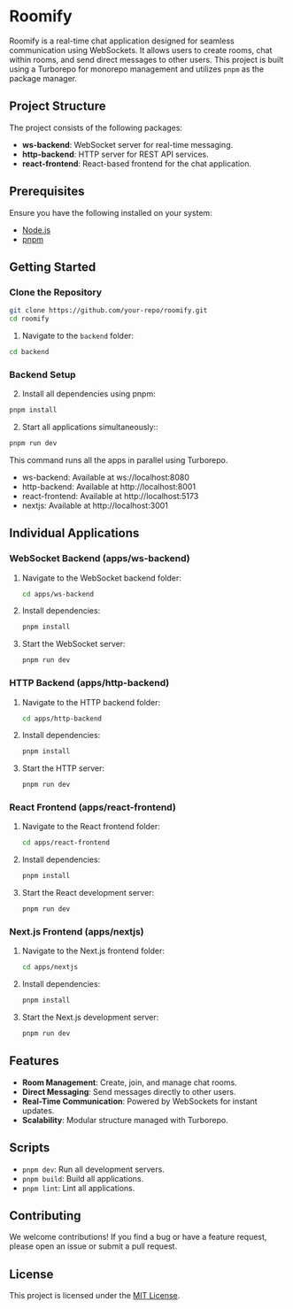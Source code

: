 # Roomify

Roomify is a real-time chat application designed for seamless communication using WebSockets. It allows users to create rooms, chat within rooms, and send direct messages to other users. This project is built using a Turborepo for monorepo management and utilizes `pnpm` as the package manager.

## Project Structure

The project consists of the following packages:

- **ws-backend**: WebSocket server for real-time messaging.
- **http-backend**: HTTP server for REST API services.
- **react-frontend**: React-based frontend for the chat application.

## Prerequisites

Ensure you have the following installed on your system:

- [Node.js](https://nodejs.org/)
- [pnpm](https://pnpm.io/installation)

## Getting Started

### Clone the Repository

```bash
git clone https://github.com/your-repo/roomify.git
cd roomify
```

1. Navigate to the `backend` folder:

```bash
cd backend
```

### Backend Setup

2. Install all dependencies using pnpm:

```bash
pnpm install
```

2. Start all applications simultaneously::

```bash
pnpm run dev
```

This command runs all the apps in parallel using Turborepo.

- ws-backend: Available at ws://localhost:8080
- http-backend: Available at http://localhost:8001
- react-frontend: Available at http://localhost:5173
- nextjs: Available at http://localhost:3001

## Individual Applications

### WebSocket Backend (apps/ws-backend)

1. Navigate to the WebSocket backend folder:

   ```bash
   cd apps/ws-backend
   ```

2. Install dependencies:

   ```bash
   pnpm install
   ```

3. Start the WebSocket server:

   ```bash
   pnpm run dev
   ```

### HTTP Backend (apps/http-backend)

1. Navigate to the HTTP backend folder:

   ```bash
   cd apps/http-backend
   ```

2. Install dependencies:

   ```bash
   pnpm install
   ```

3. Start the HTTP server:

   ```bash
   pnpm run dev
   ```

### React Frontend (apps/react-frontend)

1. Navigate to the React frontend folder:

   ```bash
   cd apps/react-frontend
   ```

2. Install dependencies:

   ```bash
   pnpm install
   ```

3. Start the React development server:

   ```bash
   pnpm run dev
   ```

### Next.js Frontend (apps/nextjs)

1. Navigate to the Next.js frontend folder:

   ```bash
   cd apps/nextjs
   ```

2. Install dependencies:

   ```bash
   pnpm install
   ```

3. Start the Next.js development server:

   ```bash
   pnpm run dev
   ```

## Features

- **Room Management**: Create, join, and manage chat rooms.
- **Direct Messaging**: Send messages directly to other users.
- **Real-Time Communication**: Powered by WebSockets for instant updates.
- **Scalability**: Modular structure managed with Turborepo.

## Scripts

- `pnpm dev`: Run all development servers.
- `pnpm build`: Build all applications.
- `pnpm lint`: Lint all applications.

## Contributing

We welcome contributions! If you find a bug or have a feature request, please open an issue or submit a pull request.

## License

This project is licensed under the [MIT License](LICENSE).
